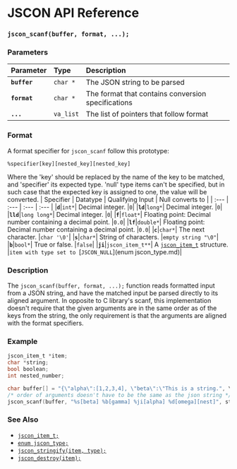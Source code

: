 # JSCON API Reference

### `jscon_scanf(buffer, format, ...);`

### Parameters

| Parameter | Type | Description |
| :--- | :--- | :--- |
|**`buffer`**|`char *`| The JSON string to be parsed |
|**`format`**|`char *`| The format that contains conversion specifications  |
|**`...`**|`va_list`| The list of pointers that follow format |

### Format

A format specifier for `jscon_scanf` follow this prototype:

`%specifier[key][nested_key][nested_key]`

Where the 'key' should be replaced by the name of the key to be matched, and 'specifier' its expected type.
'null' type items can't be specified, but in such case that the expected key is assigned to one, the value will be converted.
| Specifier | Datatype | Qualifying Input | Null converts to |
| :--- | :--- | :--- | :--- |
|**`d`**|`int*`| Decimal integer. |`0`|
|**`ld`**|`long*`| Decimal integer. |`0`|
|**`lld`**|`long long*`| Decimal integer. |`0`|
|**`f`**|`float*`| Floating point: Decimal number containing a decimal point. |`0.0`|
|**`lf`**|`double*`| Floating point: Decimal number containing a decimal point. |`0.0`|
|**`c`**|`char*`| The next character. |`char '\0'`|
|**`s`**|`char*`| String of characters. |`empty string "\0"`|
|**`b`**|`bool*`| True or false. |`false`|
|**`ji`**|`jscon_item_t**`| A [`jscon_item_t`](jscon_item_t.md) structure. |`item with type set to `[`JSCON_NULL`](enum jscon_type.md)|

### Description

The `jscon_scanf(buffer, format, ...);` function reads formatted input from a JSON string, and have the matched input be parsed directly to its aligned argument. In opposite to C library's scanf, this implementation doesn't require that the given arguments are in the same order as of the keys from the string, the only requirement is that the arguments are aligned with the format specifiers.

### Example

```c
jscon_item_t *item;
char *string;
bool boolean;
int nested_number;

char buffer[] = "{\"alpha\":[1,2,3,4], \"beta\":\"This is a string.", \"gamma\":true, \"omega\":{\"nest\":1}}";
/* order of arguments doesn't have to be the same as the json string */
jscon_scanf(buffer, "%s[beta] %b[gamma] %ji[alpha] %d[omega][nest]", string, &boolean, &item, &number);
```

### See Also

* [`jscon_item_t;`](jscon_item_t.md)
* [`enum jscon_type;`](jscon_type.md)
* [`jscon_stringify(item, type);`](jscon_stringify.md)
* [`jscon_destroy(item);`](jscon_destroy.md)
